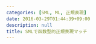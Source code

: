 ```yaml
---
categories: [SML, ML, 正規表現]
date: 2016-03-29T01:44:39+09:00
description: null
title: SMLで函数型的正規表現マッチ
---
```


<section data-markdown
    data-separator="\n===\n"
    data-vertical="\n---\n"
    data-notes="^Note:">
<script type="text/template">
# SMLで函数型的正規表現マッチ
----------------------

<!-- .slide: class="center" -->
===
# About Me
---------
![κeenのアイコン](/images/icon.png) <!-- .element: style="position:absolute;right:0;z-index:-1" -->

 + κeen
 + [@blackenedgold](https://twitter.com/blackenedgold)
 + Github: [KeenS](https://github.com/KeenS)
 + サイバーエージェントのエンジニア
 + Lisp, ML, Rust, Shell Scriptあたりを書きます

===
# 元ネタ
--------
[関数型的正規表現マッチ | Preferred Research](https://research.preferred.jp/2010/11/regexp-play/)

<!-- .slide: class="center" -->
===
# 正規表現
----------

必要最小限の要素は5つだけ

1. 空文字
2. アルファベット1つ
3. 正規表現のOR結合
4. 正規表現のAND結合
5. 正規表現の繰り返し

===
# SMLで表してみる
-----------------

``` sml
datatype  reg
  = Empty
  | Sym of t
  | Or of reg * reg
  | And of reg * reg
  | Rep of reg
```
===
# 本当に大丈夫？

<!-- .slide: class="center" -->

===
# `/(a|b)*c/`
-----------

``` sml
And(Rep(Or(Sym "a", Sym "b")), Sym "c")
```

===
# `/https?:\/\/[a-z]*/`
-----------

``` sml
val a_z = Or(Sym"a", Or(Sym "b", Or(Sym "d", ...)))
And(Sym "http", And(Or(Sym "s", Empty), And(Sym "://", Rep a_z)))
```

===
# 実装してみる

<!-- .slide: class="center" -->

===
# `Empty`, `Sym`, `Or`
----------------
trivial

``` sml
fun match Empty u = isEmpty u
  | match (Sym a) u = a = u
  | match (Or(p, q)) u = match p u orelse match q u
```

===
# `And`
--------

`And(p, q)` に入力が`u`の時`p`がどこまでマッチするか分からないので

* `u` から一部取ってきて`p`にマッチするか確認
* 残りの文字列が`q`にマッチするか確認

===
# `And`
--------
`match (And (Sym "a", Sym "b")) "abd"` の時

* (Sym "a"と"")、(Sym "b"と"abd")
* (Sym "a"と"a")、(Sym "b"と"bd")
* (Sym "a"と"ab")、(Sym "b"と"d")
* (Sym "a"と"abd")、(Sym "b"と"")


===
# `And`
--------

``` sml
  | match (And(p, q)) u = 
    withSprits u (fn (u1, u2) => 
      match p u1 andalso match q u2)

```

`withSprits u f` は`u`を2分割するパターン全通りに対して`f`を呼び、最初に`true`になったものを返す。

===
# `Rep`
-------

`Rep(r)` に入力が`u`の時、`r`がどこまでマッチするかも`Rep`が何回繰り返すかも分からないので

* `u` を任意の個数に分割し
* その全てが`r`にマッチするか確認

===
===
# `Rep`
--------
`match (Rep (Sym "a")) "abd"` の時

* (Sym "a"と"abd")
* (Sym "a"と"a")、(Sym "a"と"bd")
* (Sym "a"と"ab")、(Sym "a"と"d")
* (Sym "a"と"a")、(Sym "a"と"b")、(Sym "a"と"d")



===
# `Rep`
--------

``` sml
  | match (Rep(r)) u =
    withParts u (fn input =>
      List.all (match r) input)
```

`withParts u f` は`u`を分割するパターン全通りに対して`f`を呼び、最初に`true`になったものを返す。


===
# チェック
----------

```
# match (And(Rep(Or(Sym "a", Sym "b")), Sym "c")) "ababbca";
val it = false : bool
# match (And(Rep(Or(Sym "a", Sym "b")), Sym "c")) "ababbc";
val it = true : bool
# match (And(Rep(Or(Sym "a", Sym "b")), Sym "c")) "c";
val it = true : bool
```

===
# まとめ
--------

* 適当に実装したら正規表現も簡単に実装出来るよ
* SMLで正規表現実装したよ

===
# 参考
------

* [KeenS/regexp](https://github.com/KeenS/regexp)

</script>
</section>

